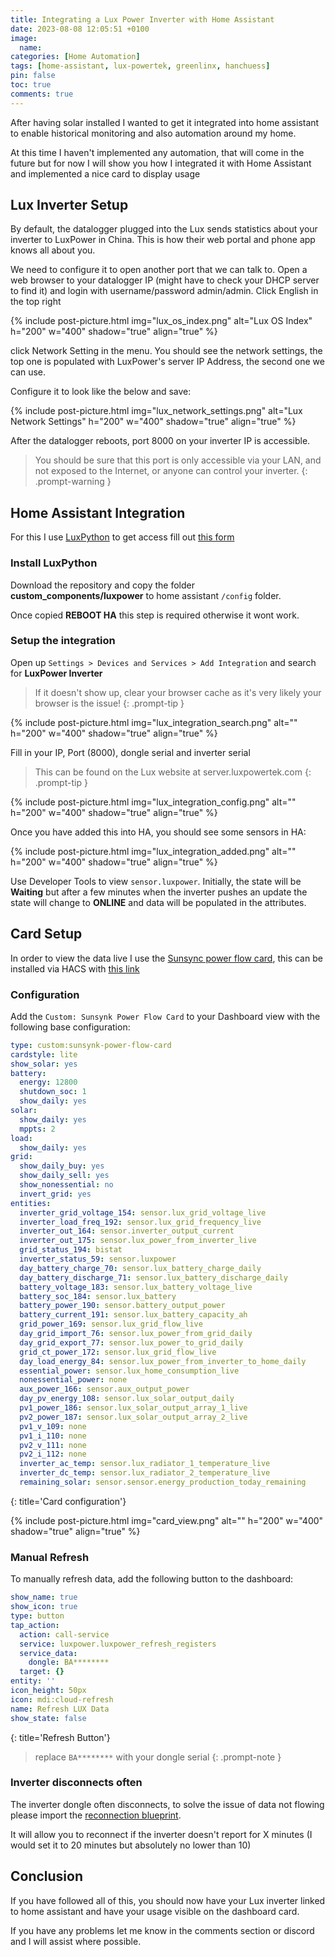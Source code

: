 ```yaml
---
title: Integrating a Lux Power Inverter with Home Assistant
date: 2023-08-08 12:05:51 +0100
image:
  name:
categories: [Home Automation]
tags: [home-assistant, lux-powertek, greenlinx, hanchuess]
pin: false
toc: true
comments: true
---
```


After having solar installed I  wanted to get it integrated into home assistant to enable historical monitoring and also automation around my home.

At this time I haven't implemented any automation, that will come in the future but for now I will show you how I integrated it with Home Assistant and implemented a nice card to display usage

## Lux Inverter Setup

By default, the datalogger plugged into the Lux sends statistics about your inverter to LuxPower in China. This is how their web portal and phone app knows all about you.

We need to configure it to open another port that we can talk to. Open a web browser to your datalogger IP (might have to check your DHCP server to find it) and login with username/password admin/admin. Click English in the top right

{% include post-picture.html img="lux_os_index.png" alt="Lux OS Index" h="200" w="400" shadow="true" align="true" %}

click Network Setting in the menu. You should see the network settings, the top one is populated with LuxPower's server IP Address, the second one we can use.

Configure it to look like the below and save:

{% include post-picture.html img="lux_network_settings.png" alt="Lux Network Settings" h="200" w="400" shadow="true" align="true" %}

After the datalogger reboots, port 8000 on your inverter IP is accessible.

> You should be sure that this port is only accessible via your LAN, and not exposed to the Internet, or anyone can control your inverter.
{: .prompt-warning }

## Home Assistant Integration

For this I use [LuxPython](https://github.com/guybw/LuxPython_DEV) to get access fill out  [this form](https://forms.office.com/Pages/ResponsePage.aspx?id=DQSIkWdsW0yxEjajBLZtrQAAAAAAAAAAAAFKAG3-4JFUMDRVVVBZWFg2VktEMFZHQktNVzhIWDBPUC4u)

### Install LuxPython

Download the repository and copy the folder **custom_components/luxpower** to home assistant `/config` folder.

Once copied **REBOOT HA** this step is required otherwise it wont work.

### Setup the integration

Open up `Settings > Devices and Services > Add Integration` and search for **LuxPower Inverter**

> If it doesn't show up, clear your browser cache as it's very likely your browser is the issue!
{: .prompt-tip }

{% include post-picture.html img="lux_integration_search.png" alt="" h="200" w="400" shadow="true" align="true" %}

Fill in your IP, Port (8000), dongle serial and inverter serial

> This can be found on the Lux website at server.luxpowertek.com
{: .prompt-tip }

{% include post-picture.html img="lux_integration_config.png" alt="" h="200" w="400" shadow="true" align="true" %}

Once you have added this into HA, you should see some sensors in HA:

{% include post-picture.html img="lux_integration_added.png" alt="" h="200" w="400" shadow="true" align="true" %}

Use Developer Tools to view `sensor.luxpower`. Initially, the state will be **Waiting** but after a few minutes when the inverter pushes an update the state will change to **ONLINE** and data will be populated in the attributes.

## Card Setup

In order to view the data live I use the [Sunsync power flow card](https://github.com/slipx06/sunsynk-power-flow-card), this can be installed via HACS with [this link](https://my.home-assistant.io/redirect/hacs_repository/?repository=sunsynk-power-flow-card&category=plugin&owner=slipx06)

### Configuration

Add the `Custom: Sunsynk Power Flow Card` to your Dashboard view with the following base configuration:

```yaml
type: custom:sunsynk-power-flow-card
cardstyle: lite
show_solar: yes
battery:
  energy: 12800
  shutdown_soc: 1
  show_daily: yes
solar:
  show_daily: yes
  mppts: 2
load:
  show_daily: yes
grid:
  show_daily_buy: yes
  show_daily_sell: yes
  show_nonessential: no
  invert_grid: yes
entities:
  inverter_grid_voltage_154: sensor.lux_grid_voltage_live
  inverter_load_freq_192: sensor.lux_grid_frequency_live
  inverter_out_164: sensor.inverter_output_current
  inverter_out_175: sensor.lux_power_from_inverter_live
  grid_status_194: bistat
  inverter_status_59: sensor.luxpower
  day_battery_charge_70: sensor.lux_battery_charge_daily
  day_battery_discharge_71: sensor.lux_battery_discharge_daily
  battery_voltage_183: sensor.lux_battery_voltage_live
  battery_soc_184: sensor.lux_battery
  battery_power_190: sensor.battery_output_power
  battery_current_191: sensor.lux_battery_capacity_ah
  grid_power_169: sensor.lux_grid_flow_live
  day_grid_import_76: sensor.lux_power_from_grid_daily
  day_grid_export_77: sensor.lux_power_to_grid_daily
  grid_ct_power_172: sensor.lux_grid_flow_live
  day_load_energy_84: sensor.lux_power_from_inverter_to_home_daily
  essential_power: sensor.lux_home_consumption_live
  nonessential_power: none
  aux_power_166: sensor.aux_output_power
  day_pv_energy_108: sensor.lux_solar_output_daily
  pv1_power_186: sensor.lux_solar_output_array_1_live
  pv2_power_187: sensor.lux_solar_output_array_2_live
  pv1_v_109: none
  pv1_i_110: none
  pv2_v_111: none
  pv2_i_112: none
  inverter_ac_temp: sensor.lux_radiator_1_temperature_live
  inverter_dc_temp: sensor.lux_radiator_2_temperature_live
  remaining_solar: sensor.sensor.energy_production_today_remaining
```
{: title='Card configuration'}

{% include post-picture.html img="card_view.png" alt="" h="200" w="400" shadow="true" align="true" %}

### Manual Refresh

To manually refresh data, add the following button to the dashboard:

```yaml
show_name: true
show_icon: true
type: button
tap_action:
  action: call-service
  service: luxpower.luxpower_refresh_registers
  service_data:
    dongle: BA********
  target: {}
entity: ''
icon_height: 50px
icon: mdi:cloud-refresh
name: Refresh LUX Data
show_state: false
```
{: title='Refresh Button'}

> replace `BA********` with your dongle serial
{: .prompt-note }

### Inverter disconnects often

The inverter dongle often disconnects, to solve the issue of data not flowing please import the [reconnection blueprint](https://my.home-assistant.io/redirect/blueprint_import/?blueprint_url=https://github.com/guybw/LuxPythonCard/blob/main/blueprints/automation/luxpower/reconnect.yaml).

It will allow you to reconnect if the inverter doesn't report for X minutes (I would set it to 20 minutes but absolutely no lower than 10)

## Conclusion

If you have followed all of this, you should now have your Lux inverter linked to home assistant and have your usage visible on the dashboard card.

If you have any problems let me know in the comments section or discord and I will assist where possible. 
